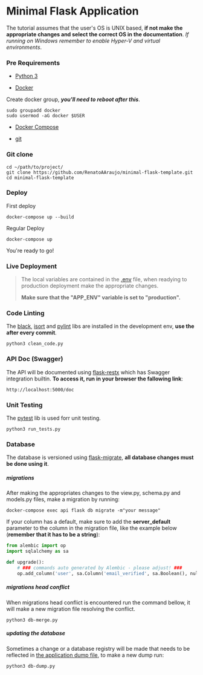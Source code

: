 # Minimal Flask Application

The tutorial assumes that the user's OS is UNIX based, **if not make the appropriate changes and select the correct OS in the documentation**.
_If running on Windows remember to enable Hyper-V and virtual environments_.

### Pre Requirements
* [Python 3](https://www.python.org/)

* [Docker](https://docs.docker.com/engine/install/debian/)

Create docker group, _**you'll need to reboot after this**_.
```shell
sudo groupadd docker
sudo usermod -aG docker $USER
```
* [Docker Compose](https://docs.docker.com/compose/install/)

* [git](https://git-scm.com/)

### Git clone
```shell
cd ~/path/to/project/
git clone https://github.com/RenatoAAraujo/minimal-flask-template.git
cd minimal-flask-template
```

### Deploy
First deploy
```shell
docker-compose up --build
```
Regular Deploy
```shell
docker-compose up
```
You're ready to go!

### Live Deployment
>The local variables are contained in the [.env](.env) file, when readying to production deployment make the appropriate changes.
>
>**Make sure that the "APP_ENV" variable is set to "production".**

### Code Linting
The [black](https://pypi.org/project/black/), [isort](https://pypi.org/project/black/) and [pylint](https://pylint.pycqa.org/en/latest/#) libs are installed in the development env, **use the after every commit**.
```shell
python3 clean_code.py
```

### API Doc (Swagger)
The API will be documented using [flask-restx](https://github.com/python-restx/flask-restx) which has Swagger integration builtin. **To access it, run in your browser the fallowing link**:
```
http://localhost:5000/doc
```

### Unit Testing
The [pytest](https://docs.pytest.org/en/7.0.x/contents.html) lib is used forr unit testing.
```shell
python3 run_tests.py
```

### Database
The database is versioned using [flask-migrate](https://flask-migrate.readthedocs.io/en/latest/), **all database changes must be done using it**.
##### migrations
After making the appropriates changes to the view.py, schema.py and models.py files, make a migration by running:
```shell
docker-compose exec api flask db migrate -m"your message"
```
If your column has a default, make sure to add the **server_default** parameter to the column in the migration file, like the example below (**remember that it has to be a string**):
```python
from alembic import op
import sqlalchemy as sa

def upgrade():
    # ### commands auto generated by Alembic - please adjust! ###
    op.add_column('user', sa.Column('email_verified', sa.Boolean(), nullable=True, server_default="0"))
```
##### migrations head conflict
When migrations head conflict is encountered run the command bellow, it will make a new migration file resolving the conflict.
```shell
python3 db-merge.py
```
##### updating the database
Sometimes a change or a database registry will be made that needs to be reflected in [the application dump file](initdb/dumps/barber_dev.sql.gz), to make a new dump run:
```shell
python3 db-dump.py
```
